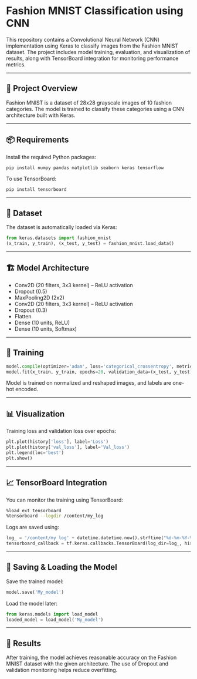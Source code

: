 # Fashion MNIST Classification using CNN

This repository contains a Convolutional Neural Network (CNN) implementation using Keras to classify images from the Fashion MNIST dataset. The project includes model training, evaluation, and visualization of results, along with TensorBoard integration for monitoring performance metrics.

---

## 🧠 Project Overview

Fashion MNIST is a dataset of 28x28 grayscale images of 10 fashion categories. The model is trained to classify these categories using a CNN architecture built with Keras.

---

## 📦 Requirements

Install the required Python packages:

```bash
pip install numpy pandas matplotlib seaborn keras tensorflow
```

To use TensorBoard:
```
pip install tensorboard
```

---

## 🧾 Dataset
The dataset is automatically loaded via Keras:
```python
from keras.datasets import fashion_mnist
(x_train, y_train), (x_test, y_test) = fashion_mnist.load_data()
```

---

## 🏗️ Model Architecture
- Conv2D (20 filters, 3x3 kernel) – ReLU activation
- Dropout (0.5)
- MaxPooling2D (2x2)
- Conv2D (20 filters, 3x3 kernel) – ReLU activation
- Dropout (0.3)
- Flatten
- Dense (10 units, ReLU)
- Dense (10 units, Softmax)

---

## 🚀 Training
```python
model.compile(optimizer='adam', loss='categorical_crossentropy', metrics=['accuracy'])
model.fit(x_train, y_train, epochs=20, validation_data=(x_test, y_test), batch_size=40)
```
Model is trained on normalized and reshaped images, and labels are one-hot encoded.

---

## 📊 Visualization
Training loss and validation loss over epochs:
```python
plt.plot(history['loss'], label='Loss')
plt.plot(history['val_loss'], label='Val_loss')
plt.legend(loc='best')
plt.show()

```

---

## 📈 TensorBoard Integration
You can monitor the training using TensorBoard:
```bash
%load_ext tensorboard
%tensorboard --logdir /content/my_log
```

Logs are saved using:
```python
log_ = '/content/my log' + datetime.datetime.now().strftime("%d-%m-%Y-%H%M%S")
tensorboard_callback = tf.keras.callbacks.TensorBoard(log_dir=log_, histogram_freq=1)
```

---

## 💾 Saving & Loading the Model
Save the trained model:
```python
model.save('My_model')
```

Load the model later:
```python
from keras.models import load_model
loaded_model = load_model('My_model')
```

---

## 🎯 Results
After training, the model achieves reasonable accuracy on the Fashion MNIST dataset with the given architecture. The use of Dropout and validation monitoring helps reduce overfitting.